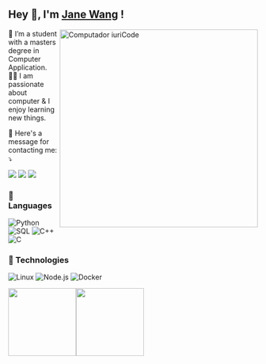 ## Hey 👋, I'm [Jane Wang](https://www.linkedin.com/in/) !

<img src="https://raw.githubusercontent.com/MicaelliMedeiros/micaellimedeiros/master/image/computer-illustration.png" min-width="400px" max-width="400px" width="400px" align="right" alt="Computador iuriCode">

<p align="left">
  🌱 I’m a student with a masters degree in Computer Application. </br>
👨‍💻 I am passionate about computer & I enjoy learning new things. </br>
</p>

<p align="left">
  💌 Here's a message for contacting me: ⤵️
</p>

<p align="left">
  <a href="mailto:jan3wang@gmail.com" target="_blank" alt="Gmail">
    <img
      src="https://img.shields.io/badge/-Gmail-FF0000?style=flat-square&labelColor=FF0000&logo=gmail&logoColor=white&link=LINK-DO-SEU-EMAIL"
  /></a>

  <a href="https://www.facebook.com/" target="_blank" alt="Facebook">
    <img
      src="https://img.shields.io/badge/-Facebook-3b5998?style=flat-square&labelColor=3b5998&logo=facebook&logoColor=white&link=LINK-DO-SEU-FACEBOOK"
  /></a>
  <a href="https://twitter.com/" target="_blank" alt="Facebook"
    ><img
      src="https://img.shields.io/badge/-Twitter-1D9BF0?style=flat-square&labelColor=1D9BF0&logo=Twitter&logoColor=white&link=LINK-DO-SEU-Twitter"
  /></a>


</p>

### 🦄 Languages

![Python](https://img.shields.io/badge/-Python-000?&logo=Python)
![SQL](https://img.shields.io/badge/-SQL-000?&logo=MySQL)
![C++](https://img.shields.io/badge/-C++-000?&logo=c%2b%2b&logoColor=00599C)
![C](https://img.shields.io/badge/-C-000?&logo=C)

### 💼 Technologies

![Linux](https://img.shields.io/badge/-Linux-000?&logo=Linux)
![Node.js](https://img.shields.io/badge/-Node.js-000?&logo=node.js)
![Docker](https://img.shields.io/badge/-Docker-000?&logo=Docker)

<a href="https://react-path.vercel.app"><img height="137px" src="https://github-readme-stats.vercel.app/api/top-langs/?username=jane-315&hide=html&hide_title=true&hide_border=true&layout=compact&langs_count=6&exclude_repo=comp426,Redventures-Movie-Quotes&text_color=000&icon_color=fff&bg_color=0,52fa5a,4dfcff,c64dff&theme=graywhite" /><img height="137px" src="https://github-readme-stats.vercel.app/api?username=jane-315&hide_title=true&hide_border=true&show_icons=true&include_all_commits=true&count_private=true&line_height=21&text_color=000&icon_color=000&bg_color=0,ea6161,ffc64d,fffc4d,52fa5a&theme=graywhite" /><!-- wi*quL3fcV --></a>